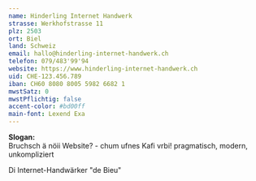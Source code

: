 ```yaml
---
name: Hinderling Internet Handwerk
strasse: Werkhofstrasse 11
plz: 2503
ort: Biel
land: Schweiz
email: hallo@hinderling-internet-handwerk.ch
telefon: 079/483'99'94
website: https://www.hinderling-internet-handwerk.ch
uid: CHE-123.456.789
iban: CH60 8080 8005 5982 6682 1
mwstSatz: 0
mwstPflichtig: false
accent-color: #bd00ff
main-font: Lexend Exa
---
```


**Slogan:**  
Bruchsch ä nöii Website? - chum ufnes Kafi vrbi!
pragmatisch, modern, unkompliziert

Di Internet-Handwärker "de Bieu"
